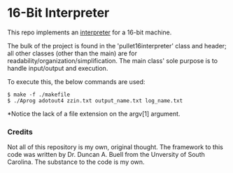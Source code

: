 # 16-Bit Interpreter
This repo implements an [interpreter](https://www.techopedia.com/definition/7793/interpreter) for a 16-bit machine. 

The bulk of the project is found in the 'pullet16interpreter' class and header; all other classes (other than the main) are for readability/organization/simplification. The main class' sole purpose is to handle input/output and execution. 

To execute this, the below commands are used:
```
$ make -f ./makefile
$ ./Aprog adotout4 zzin.txt output_name.txt log_name.txt
```
  *Notice the lack of a file extension on the argv[1] argument.
  
### Credits
Not all of this repository is my own, original thought. The framework to this code was written by Dr. Duncan A. Buell from the Unversity of South Carolina. The substance to the code is my own. 


    
